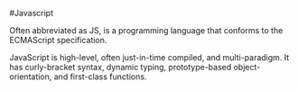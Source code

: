 #Javascript
Often abbreviated as JS, is a programming language that conforms to the ECMAScript specification. 

JavaScript is high-level, often just-in-time compiled, and multi-paradigm. It has curly-bracket syntax, dynamic typing, prototype-based object-orientation, and first-class functions.
